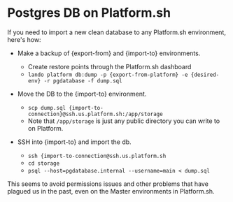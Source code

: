 Postgres DB on Platform.sh
==========================

If you need to import a new clean database to any Platform.sh environment, here's how:

* Make a backup of {export-from} and {import-to} environments.
  * Create restore points through the Platform.sh dashboard
  * `lando platform db:dump -p {export-from-platform} -e {desired-env} -r pgdatabase -f dump.sql`

* Move the DB to the {import-to} environment.
  * `scp dump.sql {import-to-connection}@ssh.us.platform.sh:/app/storage`
  * Note that `/app/storage` is just any public directory you can write to on Platform.

* SSH into {import-to} and import the db.
  * `ssh {import-to-connection@ssh.us.platform.sh`
  * `cd storage`
  * `psql --host=pgdatabase.internal --username=main < dump.sql`

This seems to avoid permissions issues and other problems that have plagued us in the past, even on the Master environments in Platform.sh.
